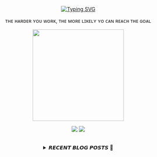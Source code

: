 
<div align="center">
  <br><br><br>
  <a href="https://beomcoder.tistory.com">
    <img src="https://readme-typing-svg.demolab.com?font=Fira+Code&pause=1000&color=B1F767&center=true&vCenter=true&width=435&lines=I'm+Beomwon+Lee%2C;AI+engineer%2C;interested+in+coding." alt="Typing SVG" />
  </a>
  
  <br>
  <p>ᴛʜᴇ ʜᴀʀᴅᴇʀ ʏᴏᴜ ᴡᴏʀᴋ, ᴛʜᴇ ᴍᴏʀᴇ ʟɪᴋᴇʟʏ ʏᴏ ᴄᴀɴ ʀᴇᴀᴄʜ ᴛʜᴇ ɢᴏᴀʟ</p>
  <p align="center">
    <img width="250" height="250" src="https://img1.daumcdn.net/thumb/R1280x0/?scode=mtistory2&fname=https%3A%2F%2Fblog.kakaocdn.net%2Fdn%2FbHRF73%2FbtrYUTnCsI8%2FlNkXeVnkuXFPzs3pKWOM60%2Fimg.png">
  </p>
  
  <p align="center"><a href="https://beomcoder.tistory.com/"><img src="https://img.shields.io/badge/blog-A9BCF5?style=flat-square&logo=Undertale&logoColor=white&link=https://beomcoder.tistory.com/"/></a>  <a href="mailto:viva.beom@gmail.com"><img src="https://img.shields.io/badge/mail-D0A9F5?style=flat-square&logo=Gmail&logoColor=white&link=mailto:viva.beom@gmail.com"/></a></p>
  <br>

  <details>
  <summary>𝙍𝙀𝘾𝙀𝙉𝙏 𝘽𝙇𝙊𝙂 𝙋𝙊𝙎𝙏𝙎 🚩</summary>
  <br>
  <div markdown="1">

  |index|date|title|
  |:---:|---|---|
|1|2023/06/13|[[구름레벨] '폴더 폰 자판' 파이썬 풀이](https://beomcoder.tistory.com/75)|
|2|2023/06/09|[[구름레벨] '구름 숫자' 파이썬 풀이](https://beomcoder.tistory.com/74)|
|3|2023/06/09|[[구름레벨] '뒤통수가 따가워' 파이썬 풀이](https://beomcoder.tistory.com/73)|
|4|2023/05/26|[프로그래머스 '[1차] 프렌즈4블록' 파이썬 풀이](https://beomcoder.tistory.com/72)|
|5|2023/05/18|[프로그래머스 '[3차] 방금그곡' 파이썬 풀이](https://beomcoder.tistory.com/71)|
|6|2023/05/17|[프로그래머스 '요격 시스템' 파이썬 풀이](https://beomcoder.tistory.com/70)|
|7|2023/05/16|[TIPS 선정 후기](https://beomcoder.tistory.com/69)|
|8|2023/05/09|[파이썬으로 간단하게 챗봇 만들기](https://beomcoder.tistory.com/68)|
</div>
</details>
</div>
